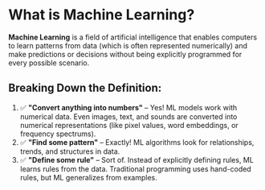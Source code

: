 # What is Machine Learning?

**Machine Learning** is a field of artificial intelligence that enables computers to learn patterns from data (which is often represented numerically) and make predictions or decisions without being explicitly programmed for every possible scenario.

## Breaking Down the Definition:

1. ✅ **"Convert anything into numbers"** – Yes! ML models work with numerical data. Even images, text, and sounds are converted into numerical representations (like pixel values, word embeddings, or frequency spectrums).  
2. ✅ **"Find some pattern"** – Exactly! ML algorithms look for relationships, trends, and structures in data.  
3. ✅ **"Define some rule"** – Sort of. Instead of explicitly defining rules, ML learns rules from the data. Traditional programming uses hand-coded rules, but ML generalizes from examples.  
